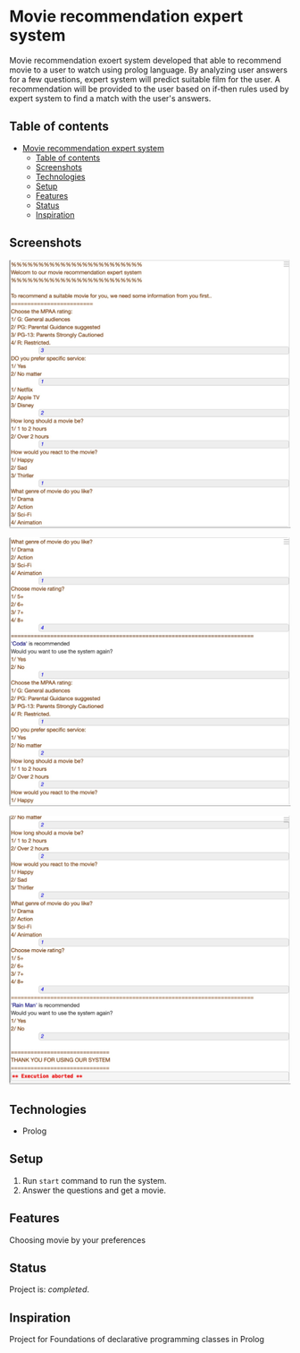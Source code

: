 # Movie recommendation expert system
 Movie recommendation exoert system developed that able to recommend movie to a user to watch using prolog language. By analyzing user answers for a few questions, expert system will predict suitable film for the user. A recommendation will be provided to the user based on if-then rules used by expert system to find a match with the user's answers.

## Table of contents
- [Movie recommendation expert system](#movie-night-expert)
  - [Table of contents](#table-of-contents)
  - [Screenshots](#screenshots)
  - [Technologies](#technologies)
  - [Setup](#setup)
  - [Features](#features)
  - [Status](#status)
  - [Inspiration](#inspiration)

## Screenshots
![Example screenshot](ex1.jpeg)

![Example screenshot](ex2.jpeg)

![Example screenshot](ex3.jpeg)

## Technologies
* Prolog

## Setup
1. Run ```start``` command to run the system.
2. Answer the questions and get a movie.

## Features
Choosing movie by your preferences

## Status
Project is: _completed_.

## Inspiration
Project for Foundations of declarative programming classes in Prolog
